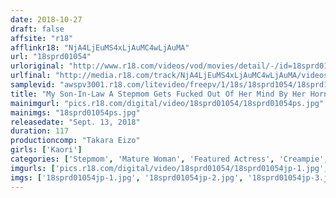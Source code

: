 ```yaml
---
date: 2018-10-27
draft: false
affsite: "r18"
afflinkr18: "NjA4LjEuMS4xLjAuMC4wLjAuMA"
url: "18sprd01054"
urloriginal: "http://www.r18.com/videos/vod/movies/detail/-/id=18sprd01054"
urlfinal: "http://media.r18.com/track/NjA4LjEuMS4xLjAuMC4wLjAuMA/videos/vod/movies/detail/-/id=18sprd01054"
samplevid: "awspv3001.r18.com/litevideo/freepv/1/18s/18sprd1054/18sprd1054_dmb_w.mp4"
title: "My Son-In-Law A Stepmom Gets Fucked Out Of Her Mind By Her Horny Son-In-Law KAORI"
mainimgurl: "pics.r18.com/digital/video/18sprd01054/18sprd01054ps.jpg"
mainimgs: "18sprd01054ps.jpg"
releasedate: "Sept. 13, 2018"
duration: 117
productioncomp: "Takara Eizo"
girls: ['Kaori']
categories: ['Stepmom', 'Mature Woman', 'Featured Actress', 'Creampie', 'Huge Dick - Large Dick', 'Hi-Def']
imgurls: ['pics.r18.com/digital/video/18sprd01054/18sprd01054jp-1.jpg', 'pics.r18.com/digital/video/18sprd01054/18sprd01054jp-2.jpg', 'pics.r18.com/digital/video/18sprd01054/18sprd01054jp-3.jpg', 'pics.r18.com/digital/video/18sprd01054/18sprd01054jp-4.jpg', 'pics.r18.com/digital/video/18sprd01054/18sprd01054jp-5.jpg', 'pics.r18.com/digital/video/18sprd01054/18sprd01054jp-6.jpg', 'pics.r18.com/digital/video/18sprd01054/18sprd01054jp-7.jpg', 'pics.r18.com/digital/video/18sprd01054/18sprd01054jp-8.jpg', 'pics.r18.com/digital/video/18sprd01054/18sprd01054jp-9.jpg', 'pics.r18.com/digital/video/18sprd01054/18sprd01054jp-10.jpg', 'pics.r18.com/digital/video/18sprd01054/18sprd01054jp-11.jpg', 'pics.r18.com/digital/video/18sprd01054/18sprd01054jp-12.jpg', 'pics.r18.com/digital/video/18sprd01054/18sprd01054jp-13.jpg', 'pics.r18.com/digital/video/18sprd01054/18sprd01054jp-14.jpg', 'pics.r18.com/digital/video/18sprd01054/18sprd01054jp-15.jpg', 'pics.r18.com/digital/video/18sprd01054/18sprd01054jp-16.jpg', 'pics.r18.com/digital/video/18sprd01054/18sprd01054jp-17.jpg', 'pics.r18.com/digital/video/18sprd01054/18sprd01054jp-18.jpg', 'pics.r18.com/digital/video/18sprd01054/18sprd01054jp-19.jpg', 'pics.r18.com/digital/video/18sprd01054/18sprd01054jp-20.jpg']
imgs: ['18sprd01054jp-1.jpg', '18sprd01054jp-2.jpg', '18sprd01054jp-3.jpg', '18sprd01054jp-4.jpg', '18sprd01054jp-5.jpg', '18sprd01054jp-6.jpg', '18sprd01054jp-7.jpg', '18sprd01054jp-8.jpg', '18sprd01054jp-9.jpg', '18sprd01054jp-10.jpg', '18sprd01054jp-11.jpg', '18sprd01054jp-12.jpg', '18sprd01054jp-13.jpg', '18sprd01054jp-14.jpg', '18sprd01054jp-15.jpg', '18sprd01054jp-16.jpg', '18sprd01054jp-17.jpg', '18sprd01054jp-18.jpg', '18sprd01054jp-19.jpg', '18sprd01054jp-20.jpg']
---
```


